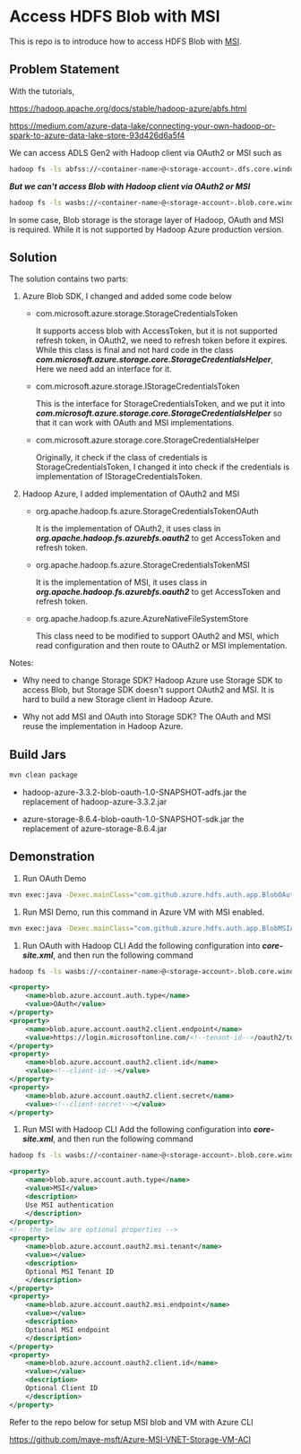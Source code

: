 # Access HDFS Blob with MSI

This is repo is to introduce how to access HDFS Blob with [MSI](https://learn.microsoft.com/en-us/azure/active-directory/managed-identities-azure-resources/overview).

## Problem Statement

With the tutorials,

https://hadoop.apache.org/docs/stable/hadoop-azure/abfs.html

https://medium.com/azure-data-lake/connecting-your-own-hadoop-or-spark-to-azure-data-lake-store-93d426d6a5f4

We can access ADLS Gen2 with Hadoop client via OAuth2 or MSI such as

```bash
hadoop fs -ls abfss://<container-name>@<storage-account>.dfs.core.windows.net/<file-name>
```

***But we can't access Blob with Hadoop client via OAuth2 or MSI***

```bash
hadoop fs -ls wasbs://<container-name>@<storage-account>.blob.core.windows.net/<file-name>
```

In some case, Blob storage is the storage layer of Hadoop, OAuth and MSI is required. While it is not supported by Hadoop Azure production version.

## Solution

The solution contains two parts:

1. Azure Blob SDK, I changed and added some code below

   - com.microsoft.azure.storage.StorageCredentialsToken

        It supports access blob with AccessToken, but it is not supported refresh token, in OAuth2, we need to refresh token before it expires. While this class is final and not hard code in the class ***com.microsoft.azure.storage.core.StorageCredentialsHelper***, Here we need add an interface for it.

   - com.microsoft.azure.storage.IStorageCredentialsToken

        This is the interface for StorageCredentialsToken, and we put it into ***com.microsoft.azure.storage.core.StorageCredentialsHelper*** so that it can work with OAuth and MSI implementations.

   - com.microsoft.azure.storage.core.StorageCredentialsHelper

        Originally, it check if the class of credentials is StorageCredentialsToken, I changed it into check if the credentials is implementation of IStorageCredentialsToken.

2. Hadoop Azure, I added implementation of OAuth2 and MSI

    - org.apache.hadoop.fs.azure.StorageCredentialsTokenOAuth

        It is the implementation of OAuth2, it uses class in ***org.apache.hadoop.fs.azurebfs.oauth2*** to get AccessToken and refresh token.

    - org.apache.hadoop.fs.azure.StorageCredentialsTokenMSI

        It is the implementation of MSI, it uses class in ***org.apache.hadoop.fs.azurebfs.oauth2*** to get AccessToken and refresh token.

    - org.apache.hadoop.fs.azure.AzureNativeFileSystemStore

        This class need to be modified to support OAuth2 and MSI, which read configuration and then route to OAuth2 or MSI implementation.

Notes:

- Why need to change Storage SDK?
Hadoop Azure use Storage SDK to access Blob, but Storage SDK doesn't support OAuth2 and MSI. It is hard to build a new Storage client in Hadoop Azure.

- Why not add MSI and OAuth into Storage SDK?
The OAuth and MSI reuse the implementation in Hadoop Azure.


## Build Jars

```bash
mvn clean package
```

- hadoop-azure-3.3.2-blob-oauth-1.0-SNAPSHOT-adfs.jar
the replacement of hadoop-azure-3.3.2.jar

- azure-storage-8.6.4-blob-oauth-1.0-SNAPSHOT-sdk.jar
the replacement of azure-storage-8.6.4.jar

## Demonstration

1. Run OAuth Demo

```bash
mvn exec:java -Dexec.mainClass="com.github.azure.hdfs.auth.app.BlobOAuthApp" -Dexec.args="wasbs://<container-name>@<storage-account>.blob.core.windows.net/<file-name> https://login.microsoftonline.com/<tenant-id>/oauth2/token <client-id> <client-secret>"
```

1. Run MSI Demo, run this command in Azure VM with MSI enabled.

```bash
mvn exec:java -Dexec.mainClass="com.github.azure.hdfs.auth.app.BlobMSIApp" -Dexec.args="wasbs://<container-name>@<storage-account>.blob.core.windows.net/<file-name>"
```

1. Run OAuth with Hadoop CLI
Add the following configuration into ***core-site.xml***, and then run the following command

```bash
hadoop fs -ls wasbs://<container-name>@<storage-account>.blob.core.windows.net/<file-name>
```

```xml
<property>
    <name>blob.azure.account.auth.type</name>
    <value>OAuth</value>
</property>
<property>
    <name>blob.azure.account.oauth2.client.endpoint</name>
    <value>https://login.microsoftonline.com/<!--tenant-id-->/oauth2/token</value>
</property>
<property>
    <name>blob.azure.account.oauth2.client.id</name>
    <value><!--client-id--></value>
</property>
<property>
    <name>blob.azure.account.oauth2.client.secret</name>
    <value><!--client-secret--></value>
</property>
```

1. Run MSI with Hadoop CLI
Add the following configuration into ***core-site.xml***, and then run the following command

```bash
hadoop fs -ls wasbs://<container-name>@<storage-account>.blob.core.windows.net/<file-name>
```

```xml
<property>
    <name>blob.azure.account.auth.type</name>
    <value>MSI</value>
    <description>
    Use MSI authentication
    </description>
</property>
<!-- the below are optional properties -->
<property>
    <name>blob.azure.account.oauth2.msi.tenant</name>
    <value></value>
    <description>
    Optional MSI Tenant ID
    </description>
</property>
<property>
    <name>blob.azure.account.oauth2.msi.endpoint</name>
    <value></value>
    <description>
    Optional MSI endpoint
    </description>
</property>
<property>
    <name>blob.azure.account.oauth2.client.id</name>
    <value></value>
    <description>
    Optional Client ID
    </description>
</property> 
```

Refer to the repo below for setup MSI blob and VM with Azure CLI

https://github.com/maye-msft/Azure-MSI-VNET-Storage-VM-ACI
